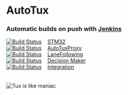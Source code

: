 # AutoTux
### Automatic builds on push with [Jenkins](http://www.derkahler.de:8888/)
[![Build Status](http://www.derkahler.de:8888/job/AutoTux%20-%20STM32/badge/icon)](http://www.derkahler.de:8888/job/AutoTux%20-%20STM32/)
&nbsp;&nbsp;
[STM32](http://www.derkahler.de:8888/job/AutoTux%20-%20STM32/)
<br />
[![Build Status](http://www.derkahler.de:8888/job/AutoTux%20-%20Proxy/badge/icon)](http://www.derkahler.de:8888/job/AutoTux%20-%20Proxy/)
&nbsp;&nbsp;
[AutoTuxProxy](http://www.derkahler.de:8888/job/AutoTux%20-%20Proxy/)
<br />
[![Build Status](http://www.derkahler.de:8888/job/AutoTux%20-%20LaneFollowing/badge/icon)](http://www.derkahler.de:8888/job/AutoTux%20-%20LaneFollowing/)
&nbsp;&nbsp;
[LaneFollowing](http://www.derkahler.de:8888/job/AutoTux%20-%20LaneFollowing/)
<br />
[![Build Status](http://www.derkahler.de:8888/job/AutoTux%20-%20DecisionMaker/badge/icon)](http://www.derkahler.de:8888/job/AutoTux%20-%20DecisionMaker/)
&nbsp;&nbsp;
[Decision Maker](http://www.derkahler.de:8888/job/AutoTux%20-%20Decision%20Maker/)
<br />
[![Build Status](http://www.derkahler.de:8888/job/AutoTux%20-%20Odroid%20Integration%20(dev%20branch)/badge/icon)](http://www.derkahler.de:8888/job/AutoTux%20-%20Odroid%20Integration%20(dev%20branch)/)
&nbsp;&nbsp;
[Integration](http://www.derkahler.de:8888/jobAutoTux%20-%20Odroid%20Integration%20(dev%20branch))
<br /><br /><br />
![Tux is like maniac](http://www.casman.com/images/casman_blog/statn-my-cardestinaion-linux.jpg)
